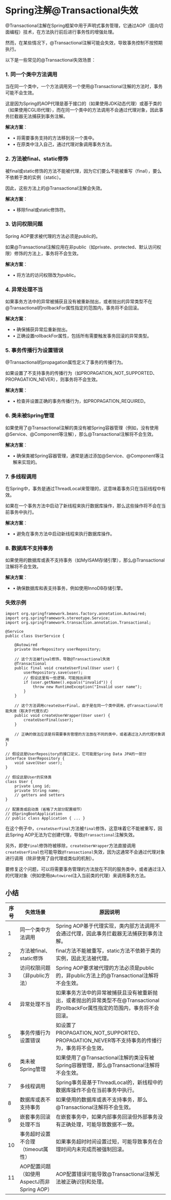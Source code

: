 # Spring注解@Transactional失效

@Transactional注解在Spring框架中用于声明式事务管理，它通过AOP（面向切面编程）技术，在方法执行前后进行事务性的增强处理。

然而，在某些情况下，@Transactional注解可能会失效，导致事务控制不按预期执行。

以下是一些常见的@Transactional失效场景：



### 1. 同一个类中方法调用

当在同一个类中，一个方法调用另一个使用@Transactional注解的方法时，事务可能不会生效。

这是因为Spring的AOP代理是基于接口的（如果使用JDK动态代理）或基于类的（如果使用CGLIB代理），而在同一个类中的方法调用不会通过代理对象，因此事务拦截器无法捕获到事务注解。

**解决方案**：

- • 将需要事务支持的方法移到另一个类中。
- • 在原类中注入自己，通过代理对象调用事务方法。



### 2. 方法被final、static修饰

被final或static修饰的方法不能被代理，因为它们要么不能被重写（final），要么不依赖于类的实例（static）。

因此，这些方法上的@Transactional注解会失效。

**解决方案**：

- • 移除final或static修饰符。



### 3. 访问权限问题

Spring AOP要求被代理的方法必须是public的。

如果@Transactional注解应用在非public（如private、protected、默认访问权限）修饰的方法上，事务将不会生效。

**解决方案**：

- • 将方法的访问权限改为public。



### 4. 异常处理不当

如果事务方法中的异常被捕获且没有被重新抛出，或者抛出的异常类型不在@Transactional的rollbackFor属性指定的范围内，事务将不会回滚。

**解决方案**：

- • 确保捕获异常后重新抛出。
- • 正确设置rollbackFor属性，包括所有需要触发事务回滚的异常类型。



### 5. 事务传播行为设置错误

@Transactional的propagation属性定义了事务的传播行为。

如果设置了不支持事务的传播行为（如PROPAGATION_NOT_SUPPORTED、PROPAGATION_NEVER），则事务将不会生效。

**解决方案**：

- • 检查并设置正确的事务传播行为，如PROPAGATION_REQUIRED。



### 6. 类未被Spring管理

如果使用了@Transactional注解的类没有被Spring容器管理（例如，没有使用@Service、@Component等注解），那么@Transactional注解将不会生效。

**解决方案**：

- • 确保类被Spring容器管理，通常是通过添加@Service、@Component等注解来实现的。



### 7. 多线程调用

在Spring中，事务是通过ThreadLocal来管理的，这意味着事务只在当前线程中有效。

如果在一个事务方法中启动了新线程来执行数据库操作，那么这些操作将不会在当前事务中执行。

**解决方案**：

- • 避免在事务方法中启动新线程来执行数据库操作。



### 8. 数据库不支持事务

如果使用的数据库或表不支持事务（如MyISAM存储引擎），那么@Transactional注解将不会生效。

**解决方案**：

- • 确保数据库和表支持事务，例如使用InnoDB存储引擎。



### 失效示例

```
import org.springframework.beans.factory.annotation.Autowired;
import org.springframework.stereotype.Service;
import org.springframework.transaction.annotation.Transactional;

@Service
public class UserService {

    @Autowired
    private UserRepository userRepository;

    // 这个方法被final修饰，导致@Transactional失效
    @Transactional
    public final void createUserFinal(User user) {
        userRepository.save(user);
        // 假设这里有一些逻辑，可能抛出异常
        if (user.getName().equals("invalid")) {
            throw new RuntimeException("Invalid user name");
        }
    }

    // 这个方法调用createUserFinal，由于是在同一个类中调用，@Transactional可能失效（取决于代理方式）
    public void createUserWrapper(User user) {
        createUserFinal(user);
    }
    
    // 正确的做法应该是将需要事务管理的方法放在不同的类中，或者通过注入的代理对象调用
}

// 假设这是UserRepository的接口定义，它可能是Spring Data JPA的一部分
interface UserRepository {
    void save(User user);
}

// 假设这是User的实体类
class User {
    private Long id;
    private String name;
    // getters and setters
}

// 配置类或启动类（省略了大部分配置细节）
// @SpringBootApplication
// public class Application { ... }
```

在这个例子中，`createUserFinal`方法被`final`修饰，这意味着它不能被重写，因此Spring AOP无法为它创建代理，导致`@Transactional`注解失效。

另外，即使`final`修饰符被移除，`createUserWrapper`方法直接调用`createUserFinal`也可能导致`@Transactional`失效，因为这通常不会通过代理对象进行调用（除非使用了自代理或类似的机制）。

要修复这个问题，可以将需要事务管理的方法放在不同的服务类中，或者通过注入的代理对象（例如使用`@Autowired`注入当前类的代理）来调用事务方法。



## 小结

| 序号 | 失效场景                                   | 原因说明                                                     |
| ---- | ------------------------------------------ | ------------------------------------------------------------ |
| 1    | 同一个类中方法调用                         | Spring AOP基于代理实现，类内部方法调用不会通过代理，因此事务拦截器无法捕获到事务注解。 |
| 2    | 方法被final、static修饰                    | final方法不能被重写，static方法不依赖于类的实例，因此无法被代理。 |
| 3    | 访问权限问题（非public方法）               | Spring AOP要求被代理的方法必须是public的，非public方法上的@Transactional注解将不会生效。 |
| 4    | 异常处理不当                               | 如果事务方法中的异常被捕获且没有被重新抛出，或者抛出的异常类型不在@Transactional的rollbackFor属性指定的范围内，事务将不会回滚。 |
| 5    | 事务传播行为设置错误                       | 如设置了PROPAGATION_NOT_SUPPORTED、PROPAGATION_NEVER等不支持事务的传播行为，事务将不会生效。 |
| 6    | 类未被Spring管理                           | 如果使用了@Transactional注解的类没有被Spring容器管理，那么@Transactional注解将不会生效。 |
| 7    | 多线程调用                                 | Spring事务是基于ThreadLocal的，新线程中的数据库操作不会在当前事务中执行。 |
| 8    | 数据库或表不支持事务                       | 如果使用的数据库或表不支持事务，那么@Transactional注解将不会生效。 |
| 9    | 嵌套事务回滚处理不当                       | 在嵌套事务中，如果内部事务回滚但外部事务没有正确处理，可能导致数据不一致。 |
| 10   | 事务超时设置不合理（timeout属性）          | 如果事务超时时间设置过短，可能导致事务在合理时间内未完成而被强制回滚。 |
| 11   | AOP配置问题（如使用AspectJ而非Spring AOP） | AOP配置错误可能导致@Transactional注解无法被正确识别和处理。  |